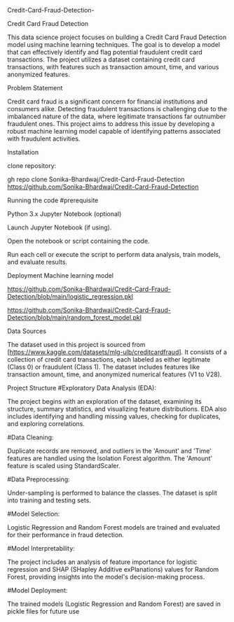 
Credit-Card-Fraud-Detection-

Credit Card Fraud Detection

This data science project focuses on building a Credit Card Fraud Detection model using machine learning techniques. The goal is to develop a model that can effectively identify and flag potential fraudulent credit card transactions. The project utilizes a dataset containing credit card transactions, with features such as transaction amount, time, and various anonymized features.

Problem Statement

Credit card fraud is a significant concern for financial institutions and consumers alike. Detecting fraudulent transactions is challenging due to the imbalanced nature of the data, where legitimate transactions far outnumber fraudulent ones. This project aims to address this issue by developing a robust machine learning model capable of identifying patterns associated with fraudulent activities.

Installation

clone repository:

  gh repo clone Sonika-Bhardwaj/Credit-Card-Fraud-Detection
  https://github.com/Sonika-Bhardwaj/Credit-Card-Fraud-Detection

Running the code
#prerequisite


Python 3.x Jupyter Notebook (optional)

Launch Jupyter Notebook (if using).

Open the notebook or script containing the code.

Run each cell or execute the script to perform data analysis, train models, and evaluate results.

Deployment
Machine learning model

 https://github.com/Sonika-Bhardwaj/Credit-Card-Fraud-Detection/blob/main/logistic_regression.pkl

 https://github.com/Sonika-Bhardwaj/Credit-Card-Fraud-Detection/blob/main/random_forest_model.pkl

Data Sources

The dataset used in this project is sourced from [https://www.kaggle.com/datasets/mlg-ulb/creditcardfraud]. It consists of a collection of credit card transactions, each labeled as either legitimate (Class 0) or fraudulent (Class 1). The dataset includes features like transaction amount, time, and anonymized numerical features (V1 to V28).

Project Structure
#Exploratory Data Analysis (EDA):

The project begins with an exploration of the dataset, examining its structure, summary statistics, and visualizing feature distributions. EDA also includes identifying and handling missing values, checking for duplicates, and exploring correlations.

#Data Cleaning:

Duplicate records are removed, and outliers in the 'Amount' and 'Time' features are handled using the Isolation Forest algorithm. The 'Amount' feature is scaled using StandardScaler.

#Data Preprocessing:

Under-sampling is performed to balance the classes. The dataset is split into training and testing sets.

#Model Selection:

Logistic Regression and Random Forest models are trained and evaluated for their performance in fraud detection.

#Model Interpretability:

The project includes an analysis of feature importance for logistic regression and SHAP (SHapley Additive exPlanations) values for Random Forest, providing insights into the model's decision-making process.

#Model Deployment:

The trained models (Logistic Regression and Random Forest) are saved in pickle files for future use




